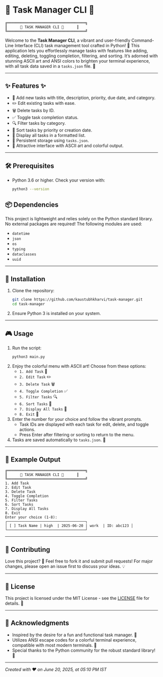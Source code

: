# 🎉 Task Manager CLI 🎉

```
╔════════════════════════════════════╗
║      🌟 TASK MANAGER CLI 🌟      ║
╚════════════════════════════════════╝
```

Welcome to the **Task Manager CLI**, a vibrant and user-friendly Command-Line Interface (CLI) task management tool crafted in Python! 🌈 This application lets you effortlessly manage tasks with features like adding, editing, deleting, toggling completion, filtering, and sorting. It’s adorned with stunning ASCII art and ANSI colors to brighten your terminal experience, with all task data saved in a `tasks.json` file. 💾

---

## ✨ Features ✨
- 🚀 Add new tasks with title, description, priority, due date, and category.
- ✏️ Edit existing tasks with ease.
- 🗑️ Delete tasks by ID.
- ✅ Toggle task completion status.
- 🔍 Filter tasks by category.
- 📅 Sort tasks by priority or creation date.
- 👀 Display all tasks in a formatted list.
- 💾 Persistent storage using `tasks.json`.
- 🎨 Attractive interface with ASCII art and colorful output.

---

## 🛠️ Prerequisites
- Python 3.6 or higher. Check your version with:
  ```bash
  python3 --version
  ```

## 📦 Dependencies
This project is lightweight and relies solely on the Python standard library. No external packages are required! The following modules are used:
- `datetime`
- `json`
- `os`
- `typing`
- `dataclasses`
- `uuid`

---

## 🚀 Installation
1. Clone the repository:
   ```bash
   git clone https://github.com/kaustubhkharvi/task-manager.git
   cd task-manager
   ```
2. Ensure Python 3 is installed on your system.

---

## 🎮 Usage
1. Run the script:
   ```bash
   python3 main.py
   ```
2. Enjoy the colorful menu with ASCII art! Choose from these options:
   - `1. Add Task` 🚀
   - `2. Edit Task` ✏️
   - `3. Delete Task` 🗑️
   - `4. Toggle Completion` ✅
   - `5. Filter Tasks` 🔍
   - `6. Sort Tasks` 📅
   - `7. Display All Tasks` 👀
   - `8. Exit` 🚪
3. Enter the number for your choice and follow the vibrant prompts.
   - Task IDs are displayed with each task for edit, delete, and toggle actions.
   - Press Enter after filtering or sorting to return to the menu.
4. Tasks are saved automatically to `tasks.json`. 💾

---

## 🎨 Example Output
```
╔════════════════════════════════════╗
║      🌟 TASK MANAGER CLI 🌟      ║
╚════════════════════════════════════╝
1. Add Task
2. Edit Task
3. Delete Task
4. Toggle Completion
5. Filter Tasks
6. Sort Tasks
7. Display All Tasks
8. Exit
Enter your choice (1-8): 
┌────────────────────────────────────┐
│ [ ] Task Name | high  | 2025-06-20 | work  | ID: abc123 │
└────────────────────────────────────┘
```

---

## 🤝 Contributing
Love this project? 🌟 Feel free to fork it and submit pull requests! For major changes, please open an issue first to discuss your ideas. 💡

---

## 📜 License
This project is licensed under the MIT License - see the [LICENSE](LICENSE) file for details. 📝

---

## 🙌 Acknowledgments
- Inspired by the desire for a fun and functional task manager. 🎉
- Utilizes ANSI escape codes for a colorful terminal experience, compatible with most modern terminals. 🌈
- Special thanks to the Python community for the robust standard library! 🙏

---

*Created with ❤️ on June 20, 2025, at 05:10 PM IST*
